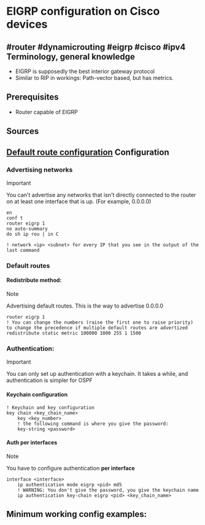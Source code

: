 # EIGRP configuration on Cisco devices
#router #dynamicrouting #eigrp #cisco #ipv4 
Terminology, general knowledge
---
- EIGRP is supposedly the best interior gateway protocol
- Similar to RIP in workings: Path-vector based, but has metrics.

Prerequisites
---
- Router capable of EIGRP

Sources
---
[Default route configuration](https://www.cisco.com/c/en/us/support/docs/ip/enhanced-interior-gateway-routing-protocol-eigrp/200279-Configure-Default-route-in-EIGRP.html)
Configuration
---

### Advertising networks

> [!IMPORTANT] 
> You can't advertise any networks that isn't directly connected to the router on at least one interface that is up. (For example, 0.0.0.0)

```
en
conf t
router eigrp 1
no auto-summary
do sh ip rou | in C

! network <ip> <subnet> for every IP that you see in the output of the last command
```

### Default routes

#### Redistribute method:

> [!NOTE]  
> Advertising default routes. This is the way to advertise 0.0.0.0

```
router eigrp 1
! You can change the numbers (raise the first one to raise priority) to change the precedence if multiple default routes are advertized 
redistribute static metric 100000 1000 255 1 1500
```
### Authentication:

> [!IMPORTANT]
> You can only set up authentication with a keychain. It takes a while, and authentication is simpler for OSPF

#### Keychain configuration

```
! Keychain and key configuration
key chain <key_chain_name> 
	key <key_number> 
	! the following command is where you give the password:
	key-string <password>
```
#### Auth per interfaces

> [!NOTE]
> You have to configure authentication **per interface**

```
interface <interface>
	ip authentication mode eigrp <pid> md5
	! WARNING: You don't give the password, you give the keychain name
	ip authentication key-chain eigrp <pid> <key_chain_name>

```
Minimum working config examples:
---